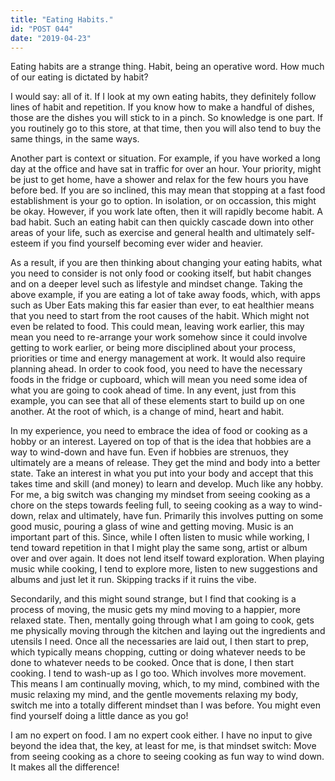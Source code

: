 ```yaml
---
title: "Eating Habits."
id: "POST 044"
date: "2019-04-23"
---
```


Eating habits are a strange thing. Habit, being an operative word. How much of our eating is dictated by habit? 

I would say: all of it. If I look at my own eating habits, they definitely follow lines of habit and repetition. If you know how to make a handful of dishes, those are the dishes you will stick to in a pinch. So knowledge is one part. If you routinely go to this store, at that time, then you will also tend to buy the same things, in the same ways. 

Another part is context or situation. For example, if you have worked a long day at the office and have sat in traffic for over an hour. Your priority, might be just to get home, have a shower and relax for the few hours you have before bed. If you are so inclined, this may mean that stopping at a fast food establishment is your go to option. In isolation, or on occassion, this might be okay. However, if you work late often, then it will rapidly become habit. A bad habit. Such an eating habit can then quickly cascade down into other areas of your life, such as exercise and general health and ultimately self-esteem if you find yourself becoming ever wider and heavier. 

As a result, if you are then thinking about changing your eating habits, what you need to consider is not only food or cooking itself, but habit changes and on a deeper level such as lifestyle and mindset change. Taking the above example, if you are eating a lot of take away foods, which, with apps such as Uber Eats making this far easier than ever, to eat healthier means that you need to start from the root causes of the habit. Which might not even be related to food. This could mean, leaving work earlier, this may mean you need to re-arrange your work somehow since it could involve getting to work earlier, or being more disciplined about your process, priorities or time and energy management at work. It would also require planning ahead. In order to cook food, you need to have the necessary foods in the fridge or cupboard, which will mean you need some idea of what you are going to cook ahead of time. In any event, just from this example, you can see that all of these elements start to build up on one another. At the root of which, is a change of mind, heart and habit. 

In my experience, you need to embrace the idea of food or cooking as a hobby or an interest. Layered on top of that is the idea that hobbies are a way to wind-down and have fun. Even if hobbies are strenuos, they ultimately are a means of release. They get the mind and body into a better state. Take an interest in what you put into your body and accept that this takes time and skill (and money) to learn and develop. Much like any hobby. For me, a big switch was changing my mindset from seeing cooking as a chore on the steps towards feeling full, to seeing cooking as a way to wind-down, relax and ultimately, have fun. Primarily this involves putting on some good music, pouring a glass of wine and getting moving. Music is an important part of this. Since, while I often listen to music while working, I tend toward repetition in that I might play the same song, artist or album over and over again. It does not lend itself toward exploration. When playing music while cooking, I tend to explore more, listen to new suggestions and albums and just let it run. Skipping tracks if it ruins the vibe. 


Secondarily, and this might sound strange, but I find that cooking is a process of moving, the music gets my mind moving to a happier, more relaxed state. Then, mentally going through what I am going to cook, gets me physically moving through the kitchen and laying out the ingredients and utensils I need. Once all the necessaries are laid out, I then start to prep, which typically means chopping, cutting or doing whatever needs to be done to whatever needs to be cooked. Once that is done, I then start cooking. I tend to wash-up as I go too. Which involves more movement. This means I am continually moving, which, to my mind, combined with the music relaxing my mind, and the gentle movements relaxing my body, switch me into a totally different mindset than I was before. You might even find yourself doing a little dance as you go! 

I am no expert on food. I am no expert cook either. I have no input to give beyond the idea that, the key, at least for me, is that mindset switch: Move from seeing cooking as a chore to seeing cooking as fun way to wind down. It makes all the difference!   
